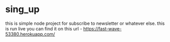 # sing_up
this is simple node project for subscribe to newsletter or whatever else.
this is run live you can find it on this url - https://fast-wave-53380.herokuapp.com/
